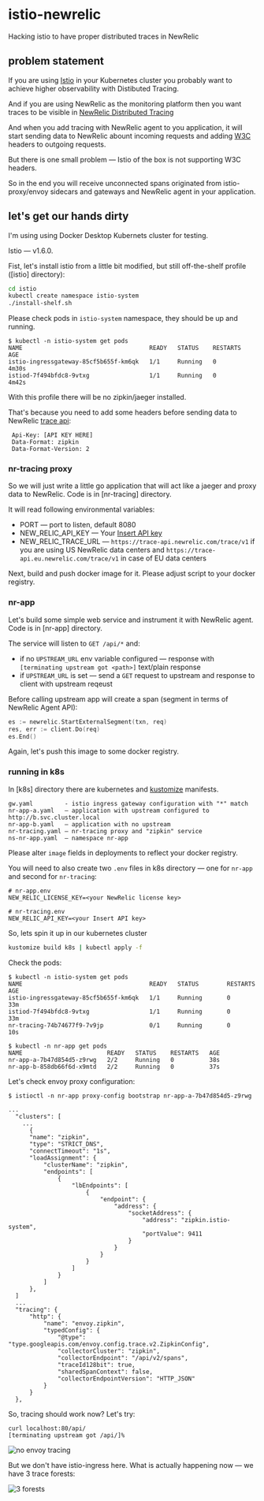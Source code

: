 # istio-newrelic
Hacking istio to have proper distributed traces in NewRelic


## problem statement
If you are using [Istio](https://istio.io/) in your Kubernetes cluster
you probably want to achieve higher observability with Distibuted Tracing.

And if you are using NewRelic as the monitoring platform then you want
traces to be visible in [NewRelic Distributed Tracing](https://docs.newrelic.com/docs/understand-dependencies/distributed-tracing/get-started/introduction-distributed-tracing)

And when you add tracing with NewRelic agent to you application,
it will start sending data to NewRelic abount incoming requests
and adding [W3C](https://www.w3.org/TR/trace-context/) headers
to outgoing requests.

But there is one small problem — Istio of the box is not supporting W3C headers.

So in the end you will receive unconnected spans originated from
istio-proxy/envoy sidecars and gateways and NewRelic agent in your application.

## let's get our hands dirty
I'm using using Docker Desktop Kubernets cluster for testing.

Istio — v1.6.0.


Fist, let's install istio from a little bit modified, but still off-the-shelf
profile ([istio] directory):

```bash
cd istio
kubectl create namespace istio-system
./install-shelf.sh
```

Please check pods in `istio-system` namespace, they should be up and running.
```
$ kubectl -n istio-system get pods
NAME                                    READY   STATUS    RESTARTS   AGE
istio-ingressgateway-85cf5b655f-km6qk   1/1     Running   0          4m30s
istiod-7f494bfdc8-9vtxg                 1/1     Running   0          4m42s
```

With this profile there will be no zipkin/jaeger installed.

That's because you need to add some headers before sending data to NewRelic [trace api](https://docs.newrelic.com/docs/understand-dependencies/distributed-tracing/trace-api/report-zipkin-format-traces-trace-api):

```
 Api-Key: [API KEY HERE]
 Data-Format: zipkin
 Data-Format-Version: 2
```

### nr-tracing proxy
So we will just write a little go application that will act like a jaeger and proxy
data to NewRelic. Code is in [nr-tracing] directory.

It will read following environmental variables:

- PORT — port to listen, default 8080
- NEW_RELIC_API_KEY — Your [Insert API key](https://docs.newrelic.com/docs/insights/insights-data-sources/custom-data/send-custom-events-event-api#)
- NEW_RELIC_TRACE_URL — `https://trace-api.newrelic.com/trace/v1` if you are using US NewRelic data centers and `https://trace-api.eu.newrelic.com/trace/v1` in case of EU data centers

Next, build and push docker image for it. Please adjust script to your docker registry.


### nr-app
Let's build some simple web service and instrument it with NewRelic agent.
Code is in [nr-app] directory.

The service will listen to `GET /api/*` and:
- if no `UPSTREAM_URL` env variable configured — response with `[terminating upstream got <path>]` text/plain response
- if `UPSTREAM_URL` is set — send a `GET` request to upstream and response to client with upstream reqeust

Before calling upstream app will create a span (segment in terms of NewRelic Agent API):

```go
es := newrelic.StartExternalSegment(txn, req)
res, err := client.Do(req)
es.End()
```

Again, let's push this image to some docker registry.

### running in k8s
In [k8s] directory there are kubernetes and [kustomize](https://kustomize.io/) manifests.
```
gw.yaml         - istio ingress gateway configuration with "*" match
nr-app-a.yaml   — application with upstream configured to http://b.svc.cluster.local
nr-app-b.yaml   — application with no upstream
nr-tracing.yaml — nr-tracing proxy and "zipkin" service
ns-nr-app.yaml  — namespace nr-app
```

Please alter `image` fields in deployments to reflect your docker registry.

You will need to also create two `.env` files in k8s directory — one for `nr-app` and second for `nr-tracing`:

```env
# nr-app.env
NEW_RELIC_LICENSE_KEY=<your NewRelic license key>
```

```env
# nr-tracing.env
NEW_RELIC_API_KEY=<your Insert API key>
```

So, lets spin it up in our kubernetes cluster

```bash
kustomize build k8s | kubectl apply -f
```

Check the pods:
```
$ kubectl -n istio-system get pods
NAME                                    READY   STATUS        RESTARTS   AGE
istio-ingressgateway-85cf5b655f-km6qk   1/1     Running       0          33m
istiod-7f494bfdc8-9vtxg                 1/1     Running       0          33m
nr-tracing-74b74677f9-7v9jp             0/1     Running       0          10s

$ kubectl -n nr-app get pods
NAME                        READY   STATUS    RESTARTS   AGE
nr-app-a-7b47d854d5-z9rwg   2/2     Running   0          38s
nr-app-b-858db66f6d-x9mtd   2/2     Running   0          37s
```

Let's check envoy proxy configuration:
```
$ istioctl -n nr-app proxy-config bootstrap nr-app-a-7b47d854d5-z9rwg

...
  "clusters": [
    ...
      {
      "name": "zipkin",
      "type": "STRICT_DNS",
      "connectTimeout": "1s",
      "loadAssignment": {
          "clusterName": "zipkin",
          "endpoints": [
              {
                  "lbEndpoints": [
                      {
                          "endpoint": {
                              "address": {
                                  "socketAddress": {
                                      "address": "zipkin.istio-system",
                                      "portValue": 9411
                                  }
                              }
                          }
                      }
                  ]
              }
          ]
      },
  ]
  ...
  "tracing": {
      "http": {
          "name": "envoy.zipkin",
          "typedConfig": {
              "@type": "type.googleapis.com/envoy.config.trace.v2.ZipkinConfig",
              "collectorCluster": "zipkin",
              "collectorEndpoint": "/api/v2/spans",
              "traceId128bit": true,
              "sharedSpanContext": false,
              "collectorEndpointVersion": "HTTP_JSON"
          }
      }
  },
```

So, tracing should work now? Let's try:
```
curl localhost:80/api/
[terminating upstream got /api/]%
```

![no envoy tracing](./images/no-envoy.png)

But we don't have istio-ingress here. What is actually happening now — we have 3 trace forests:

![3 forests](./images/sd-no-envoy.png)











